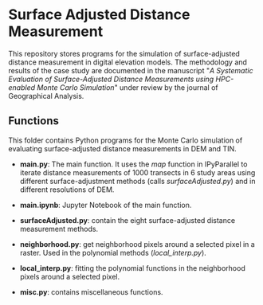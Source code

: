 # Surface Adjusted Distance Measurement

This repository stores programs for the simulation of surface-adjusted distance measurement in digital elevation models. The methodology and results of the case study are documented in the manuscript "_A Systematic Evaluation of Surface-Adjusted Distance Measurements using HPC-enabled Monte Carlo Simulation_" under review by the journal of Geographical Analysis.

## Functions
This folder contains Python programs for the Monte Carlo simulation of evaluating surface-adjusted distance measurements in DEM and TIN.
- **main.py**: The main function. It uses the _map_ function in IPyParallel to iterate distance measurements of 1000 transects in 6 study areas using different surface-adjustment methods (calls _surfaceAdjusted.py_) and in different resolutions of DEM.
- **main.ipynb**: Jupyter Notebook of the main function.

- **surfaceAdjusted.py**: contain the eight surface-adjusted distance measurement methods.

- **neighborhood.py**: get neighborhood pixels around a selected pixel in a raster. Used in the polynomial methods (_local_interp.py_).

- **local_interp.py**: fitting the polynomial functions in the neighborhood pixels around a selected pixel.

- **misc.py**: contains miscellaneous functions.
